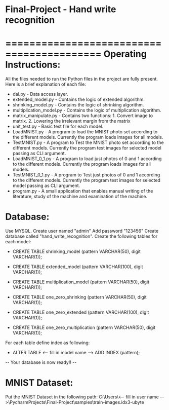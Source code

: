 # Final-Project - Hand write recognition #
==========================================
Operating Instructions:
======================
All the files needed to run the Python files in the project are fully present.
Here is a brief explanation of each file:
* dal.py - Data access layer.
* extended_model.py - Contains the logic of extended algorithm.
* shrinking_model.py - Contains the logic of shrinking algorithm.
* multiplication_model.py - Contains the logic of multiplication algorithm.
* matrix_manipulate.py - Contains two functions:
                                                1. Convert image to matrix.
                                                2. Lowering the irrelevant margin from the matrix
* unit_test.py - Basic test file for each model.
* LoadMNIST.py - A program to load the MNIST photo set according to the different models.
                 Currently the program loads images for all models.
* TestMNIST.py - A program to Test the MNIST photo set according to the different models.
                 Currently the program test images for selected model passing as CLI argument.
* LoadMNIST_0_1.py - A program to load just photos of 0 and 1 according to the different models.
                     Currently the program loads images for all models.
* TestMNIST_0_1.py - A program to Test just photos of 0 and 1 according to the different models.
                     Currently the program test images for selected model passing as CLI argument.
* program.py -  A small application that enables manual writing of the literature,
                study of the machine and examination of the machine.

Database:
=========
Use MYSQL.
Create user named "admin"
Add password "123456"
Create database called "hand_write_recognition".
Create the following tables for each model:
- CREATE TABLE shrinking_model (pattern VARCHAR(50), digit VARCHAR(1));
- CREATE TABLE extended_model (pattern VARCHAR(100), digit VARCHAR(1));
- CREATE TABLE multiplication_model (pattern VARCHAR(50), digit VARCHAR(1));

- CREATE TABLE one_zero_shrinking (pattern VARCHAR(50), digit VARCHAR(1));
- CREATE TABLE one_zero_extended (pattern VARCHAR(100), digit VARCHAR(1));
- CREATE TABLE one_zero_multiplication (pattern VARCHAR(50), digit VARCHAR(1));

For each table define index as following:
- ALTER TABLE <-- fill in model name --> ADD INDEX (pattern);

-- Your database is now ready!! --

MNIST Dataset:
==============
Put the MNIST Dataset in the following path:
C:\\Users\\<-- fill in user name -->\\PycharmProjects\\Final-Project\\samples\\train-images.idx3-ubyte